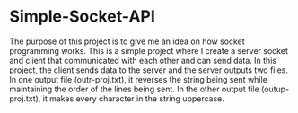 # Simple-Socket-API

The purpose of this project is to give me an idea on how socket programming works. This is a simple project where I create a server socket and client that communicated with each other and can send data. In this project, the client sends data to the server and the server outputs two files. In one output file (outr-proj.txt), it reverses the string being sent while maintaining the order of the lines being sent. In the other output file (outup-proj.txt), it makes every character in the string uppercase.
